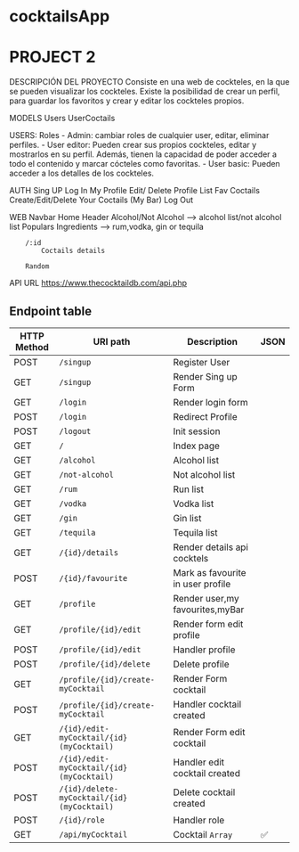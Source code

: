 # cocktailsApp
# PROJECT 2
DESCRIPCIÓN DEL PROYECTO
Consiste en una web de cockteles, en la que se pueden visualizar los cockteles. Existe la posibilidad de crear un perfil, para guardar los favoritos y crear y editar los cockteles propios.

MODELS
    Users
    UserCoctails


USERS:
    Roles
    - Admin: cambiar roles de cualquier user, editar, eliminar perfiles.
    - User editor: Pueden crear sus propios cockteles, editar y mostrarlos en su perfil. Además, tienen la capacidad de poder acceder a todo el contenido y marcar cócteles como favoritas.
    - User basic: Pueden acceder a los detalles de los cockteles.

AUTH
    Sing UP
    Log In
        My Profile
            Edit/ Delete Profile
            List Fav Coctails
            Create/Edit/Delete Your Coctails (My Bar)
    Log Out

WEB
    Navbar
        Home
            Header
            Alcohol/Not Alcohol --> alcohol list/not alcohol list
            Populars Ingredients --> rum,vodka, gin or tequila

        /:id
            Coctails details

        Random

API
    URL
        https://www.thecocktaildb.com/api.php


## Endpoint table

| HTTP Method 	| URI path      	        | Description                                   |   JSON 	 |
|-------------	|---------------	        |-----------------------------------------------|-------------
| POST         	| `/singup`             	| Register  User                                | 
| GET         	| `/singup`             	| Render Sing up Form       	                | 
| GET         	| `/login`             	    | Render login form                             | 
| POST         	| `/login`             	    | Redirect Profile                              | 
| POST         	| `/logout`             	| Init session                                  | 
| GET         	| `/`             	        | Index page          	                        | 
| GET         	| `/alcohol` 	            | Alcohol list 	                                |
| GET         	| `/not-alcohol` 	        | Not alcohol list 	                            |
| GET         	| `/rum` 	                | Run list 	                                    |
| GET         	| `/vodka` 	                | Vodka list 	                                |
| GET         	| `/gin` 	                | Gin list 	                                    |
| GET       	| `/tequila` 	            | Tequila list	                                |
| GET           | `/{id}/details` 	        | Render details api cocktels 	                |
| POST         	| `/{id}/favourite`         | Mark as favourite in user profile 	        |
| GET       	| `/profile` 	            | Render user,my favourites,myBar 	            |
| GET           | `/profile/{id}/edit` 	    | Render form edit profile 	                    |
| POST          | `/profile/{id}/edit`      | Handler profile 	                            |
| POST          | `/profile/{id}/delete`    | Delete profile	                            |
| GET           | `/profile/{id}/create-myCocktail`         | Render Form cocktail 	        |
| POST          | `/profile/{id}/create-myCocktail`         | Handler cocktail created 	    |
| GET           | `/{id}/edit-myCocktail/{id}(myCocktail)`  | Render Form edit cocktail 	|
| POST          | `/{id}/edit-myCocktail/{id}(myCocktail)`  | Handler edit cocktail created |
| POST          | `/{id}/delete-myCocktail/{id}(myCocktail)`| Delete cocktail created 	    |
| POST          | `/{id}/role`               | Handler role 	                            |
| GET         	| `/api/myCocktail` 	     | Cocktail `Array` 	                        | ✅  
